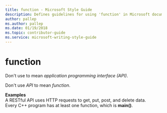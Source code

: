 ```yaml
---
title: function - Microsoft Style Guide
description: Defines guidelines for using 'function' in Microsoft documents, and provides usage examples.
author: pallep
ms.author: pallep
ms.date: 01/19/2018
ms.topic: contributor-guide
ms.service: microsoft-writing-style-guide
---
```


# function

Don't use to mean *application programming interface (API)*. 

Don't use *API* to mean *function*. 

**Examples**  
A RESTful API uses HTTP requests to get, put, post, and delete data.  
Every C++ program has at least one function, which is **main()**.
